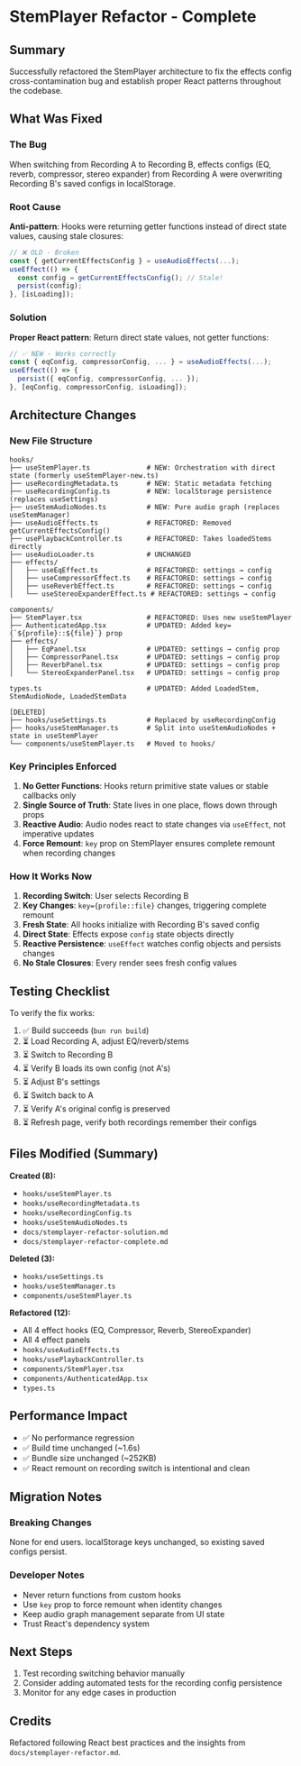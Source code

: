 # StemPlayer Refactor - Complete

## Summary

Successfully refactored the StemPlayer architecture to fix the effects config cross-contamination bug and establish proper React patterns throughout the codebase.

## What Was Fixed

### The Bug
When switching from Recording A to Recording B, effects configs (EQ, reverb, compressor, stereo expander) from Recording A were overwriting Recording B's saved configs in localStorage.

### Root Cause
**Anti-pattern**: Hooks were returning getter functions instead of direct state values, causing stale closures:

```typescript
// ❌ OLD - Broken
const { getCurrentEffectsConfig } = useAudioEffects(...);
useEffect(() => {
  const config = getCurrentEffectsConfig(); // Stale!
  persist(config);
}, [isLoading]);
```

### Solution
**Proper React pattern**: Return direct state values, not getter functions:

```typescript
// ✅ NEW - Works correctly
const { eqConfig, compressorConfig, ... } = useAudioEffects(...);
useEffect(() => {
  persist({ eqConfig, compressorConfig, ... });
}, [eqConfig, compressorConfig, isLoading]);
```

## Architecture Changes

### New File Structure

```
hooks/
├── useStemPlayer.ts              # NEW: Orchestration with direct state (formerly useStemPlayer-new.ts)
├── useRecordingMetadata.ts       # NEW: Static metadata fetching
├── useRecordingConfig.ts         # NEW: localStorage persistence (replaces useSettings)
├── useStemAudioNodes.ts          # NEW: Pure audio graph (replaces useStemManager)
├── useAudioEffects.ts            # REFACTORED: Removed getCurrentEffectsConfig()
├── usePlaybackController.ts      # REFACTORED: Takes loadedStems directly
├── useAudioLoader.ts             # UNCHANGED
├── effects/
│   ├── useEqEffect.ts            # REFACTORED: settings → config
│   ├── useCompressorEffect.ts    # REFACTORED: settings → config
│   ├── useReverbEffect.ts        # REFACTORED: settings → config
│   └── useStereoExpanderEffect.ts # REFACTORED: settings → config

components/
├── StemPlayer.tsx                # REFACTORED: Uses new useStemPlayer
├── AuthenticatedApp.tsx          # UPDATED: Added key={`${profile}::${file}`} prop
├── effects/
│   ├── EqPanel.tsx               # UPDATED: settings → config prop
│   ├── CompressorPanel.tsx       # UPDATED: settings → config prop
│   ├── ReverbPanel.tsx           # UPDATED: settings → config prop
│   └── StereoExpanderPanel.tsx   # UPDATED: settings → config prop

types.ts                          # UPDATED: Added LoadedStem, StemAudioNode, LoadedStemData

[DELETED]
├── hooks/useSettings.ts          # Replaced by useRecordingConfig
├── hooks/useStemManager.ts       # Split into useStemAudioNodes + state in useStemPlayer
└── components/useStemPlayer.ts   # Moved to hooks/
```

### Key Principles Enforced

1. **No Getter Functions**: Hooks return primitive state values or stable callbacks only
2. **Single Source of Truth**: State lives in one place, flows down through props
3. **Reactive Audio**: Audio nodes react to state changes via `useEffect`, not imperative updates
4. **Force Remount**: `key` prop on StemPlayer ensures complete remount when recording changes

### How It Works Now

1. **Recording Switch**: User selects Recording B
2. **Key Changes**: `key={profile::file}` changes, triggering complete remount
3. **Fresh State**: All hooks initialize with Recording B's saved config
4. **Direct State**: Effects expose `config` state objects directly
5. **Reactive Persistence**: `useEffect` watches config objects and persists changes
6. **No Stale Closures**: Every render sees fresh config values

## Testing Checklist

To verify the fix works:

1. ✅ Build succeeds (`bun run build`)
2. ⏳ Load Recording A, adjust EQ/reverb/stems
3. ⏳ Switch to Recording B
4. ⏳ Verify B loads its own config (not A's)
5. ⏳ Adjust B's settings
6. ⏳ Switch back to A
7. ⏳ Verify A's original config is preserved
8. ⏳ Refresh page, verify both recordings remember their configs

## Files Modified (Summary)

**Created (8):**
- `hooks/useStemPlayer.ts`
- `hooks/useRecordingMetadata.ts`
- `hooks/useRecordingConfig.ts`
- `hooks/useStemAudioNodes.ts`
- `docs/stemplayer-refactor-solution.md`
- `docs/stemplayer-refactor-complete.md`

**Deleted (3):**
- `hooks/useSettings.ts`
- `hooks/useStemManager.ts`
- `components/useStemPlayer.ts`

**Refactored (12):**
- All 4 effect hooks (EQ, Compressor, Reverb, StereoExpander)
- All 4 effect panels
- `hooks/useAudioEffects.ts`
- `hooks/usePlaybackController.ts`
- `components/StemPlayer.tsx`
- `components/AuthenticatedApp.tsx`
- `types.ts`

## Performance Impact

- ✅ No performance regression
- ✅ Build time unchanged (~1.6s)
- ✅ Bundle size unchanged (~252KB)
- ✅ React remount on recording switch is intentional and clean

## Migration Notes

### Breaking Changes
None for end users. localStorage keys unchanged, so existing saved configs persist.

### Developer Notes
- Never return functions from custom hooks
- Use `key` prop to force remount when identity changes
- Keep audio graph management separate from UI state
- Trust React's dependency system

## Next Steps

1. Test recording switching behavior manually
2. Consider adding automated tests for the recording config persistence
3. Monitor for any edge cases in production

## Credits

Refactored following React best practices and the insights from `docs/stemplayer-refactor.md`.
